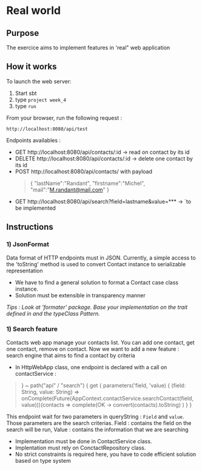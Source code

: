# Real world

## Purpose

The exercice aims to implement features in 'real" web application

## How it works

To launch the web server: 

 1) Start sbt
 2) type `project week_4`
 3) type `run`

From your browser, run the following request :

`http://localhost:8080/api/test`

Endpoints availables : 

  - GET http://localhost:8080/api/contacts/:id -> read on contact by its id
  - DELETE http://localhost:8080/api/contacts/:id -> delete one contact by its id
  - POST http://localhost:8080/api/contacts/ with payload 
    >{
    "lastName":"Randant",
    "firstname":"Michel",
    "mail":"M.randant@mail.com"
    }
  - GET  http://localhost:8080/api/search?field=lastname&value=*** -> `to be implemented


## Instructions

### 1) JsonFormat

Data format of HTTP endpoints must in JSON. 
Currently, a simple access to the 'toString' method is used to convert Contact instance to serializable representation  

- We have to find a general solution to format a Contact case class instance. 
- Solution must be extensible in transparency manner

*Tips : Look at 'formater' package. Base your implementation on the trait defined in and the typeClass Pattern.* 

### 1) Search feature

Contacts web app manage your contacts list. You can add one contact, get one contact, remove on contact.
Now we want to add a new feature : search engine that aims to find a contact by criteria

- In HttpWebApp class, one endpoint is declared with a call on contactService : 
  
>} ~ path("api" / "search") {
    get {
      parameters('field, 'value) { (field: String, value: String) =>
      onComplete(Future(AppContext.contactService.searchContact(field, value)))(contacts =>
      complete(OK -> convert(contacts).toString)
    )
  }
}

This endpoint wait for two parameters in queryString : `Field` and `value`. Those parameters are the search criterias.
Field : contains the field on the search will be run, Value : contains the information that we are searching

- Implementation must be done in ContactService class.
- Implentation must rely on ConctactRepository class.
- No strict constraints is required here, you have to code  efficient solution based on type system
    
